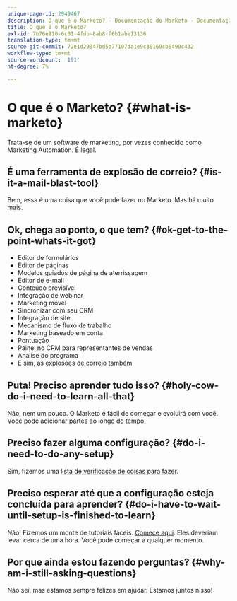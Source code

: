 ```yaml
---
unique-page-id: 2949467
description: O que é o Marketo? - Documentação do Marketo - Documentação do produto
title: O que é o Marketo?
exl-id: 7b76e910-6c01-4fdb-8ab8-f6b1abe13136
translation-type: tm+mt
source-git-commit: 72e1d29347bd5b77107da1e9c30169cb6490c432
workflow-type: tm+mt
source-wordcount: '191'
ht-degree: 7%

---
```


# O que é o Marketo? {#what-is-marketo}

Trata-se de um software de marketing, por vezes conhecido como Marketing Automation. É legal.

## É uma ferramenta de explosão de correio? {#is-it-a-mail-blast-tool}

Bem, essa é uma coisa que você pode fazer no Marketo. Mas há muito mais.

## Ok, chega ao ponto, o que tem? {#ok-get-to-the-point-whats-it-got}

* Editor de formulários
* Editor de páginas
* Modelos guiados de página de aterrissagem
* Editor de e-mail
* Conteúdo previsível
* Integração de webinar
* Marketing móvel
* Sincronizar com seu CRM
* Integração de site
* Mecanismo de fluxo de trabalho
* Marketing baseado em conta
* Pontuação
* Painel no CRM para representantes de vendas
* Análise do programa
* E sim, as explosões de correio também

## Puta! Preciso aprender tudo isso? {#holy-cow-do-i-need-to-learn-all-that}

Não, nem um pouco. O Marketo é fácil de começar e evoluirá com você. Você pode adicionar partes ao longo do tempo.

## Preciso fazer alguma configuração? {#do-i-need-to-do-any-setup}

Sim, fizemos uma [lista de verificação de coisas para fazer](/help/marketo/getting-started/setup-steps/setup-checklist.md).

## Preciso esperar até que a configuração esteja concluída para aprender? {#do-i-have-to-wait-until-setup-is-finished-to-learn}

Não! Fizemos um monte de tutoriais fáceis. [Comece aqui](/help/marketo/getting-started/quick-wins/get-set-up-and-add-a-person.md). Eles deveriam levar cerca de uma hora. Você pode começar a qualquer momento.

## Por que ainda estou fazendo perguntas? {#why-am-i-still-asking-questions}

Não sei, mas estamos sempre felizes em ajudar. Estamos juntos nisso!
